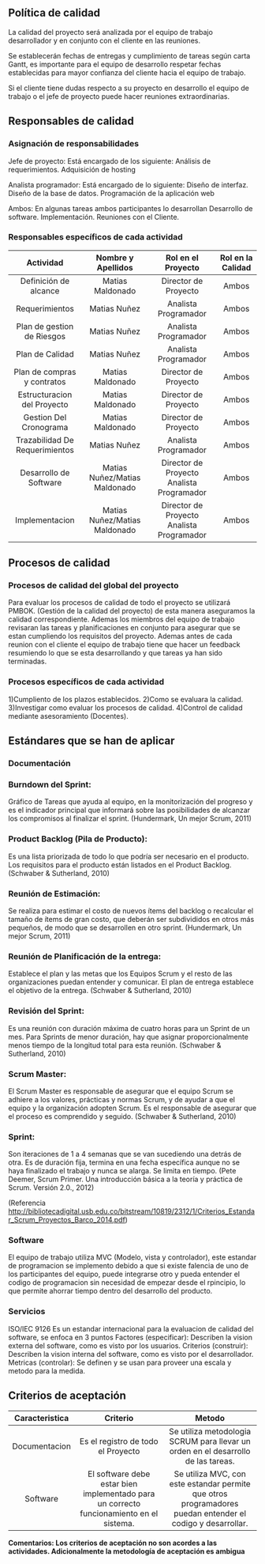 ## Política de calidad La calidad del proyecto será analizada por el equipo de trabajo desarrollador y en conjunto con el cliente en las reuniones.Se establecerán fechas de entregas y cumplimiento de tareas según carta Gantt, es importante para el equipo de desarrollo respetar fechas establecidas para mayor confianza del cliente hacia el equipo de trabajo.Si el cliente tiene dudas respecto a su proyecto en desarrollo el equipo de trabajo o el jefe de proyecto puede hacer reuniones extraordinarias.## Responsables de calidad ### Asignación de responsabilidades Jefe de proyecto: Está encargado de los siguiente: Análisis de requerimientos. Adquisición de hostingAnalista programador: Está encargado de lo siguiente: Diseño de interfaz. Diseño de la base de datos.Programación de la aplicación web Ambos: En algunas tareas ambos participantes lo desarrollan Desarrollo de software.Implementación. Reuniones con el Cliente.### Responsables específicos de cada actividad |            Actividad            |       Nombre y  Apellidos      |             Rol en el Proyecto            | Rol en la Calidad ||:-------------------------------:|:------------------------------:|:-----------------------------------------:|:-----------------:||      Definición de  alcance     |        Matias Maldonado        |            Director de Proyecto           |       Ambos       ||          Requerimientos         |          Matias Nuñez          |            Analista Programador           |       Ambos       ||    Plan de gestion de Riesgos   |          Matias Nuñez          |            Analista Programador           |       Ambos       ||         Plan de Calidad         |          Matias Nuñez          |            Analista Programador           |       Ambos       ||   Plan de compras y contratos   |        Matias Maldonado        |            Director de Proyecto           |       Ambos       ||   Estructuracion del Proyecto   |        Matias Maldonado        |            Director de Proyecto           |       Ambos       ||      Gestion Del Cronograma     |        Matias Maldonado        |            Director de Proyecto           |       Ambos       || Trazabilidad De  Requerimientos |          Matias Nuñez          |            Analista Programador           |       Ambos       ||     Desarrollo de  Software     | Matias Nuñez/Matias Maldonado  | Director de Proyecto Analista Programador |       Ambos       ||          Implementacion         |  Matias Nuñez/Matias Maldonado | Director de Proyecto Analista Programador |       Ambos       |## Procesos de calidad ### Procesos de calidad del global del proyecto Para evaluar los procesos de calidad de todo el proyecto se utilizará PMBOK. (Gestión de la calidad del proyecto) de esta manera aseguramos la calidad correspondiente. Ademas los miembros del equipo de trabajo revisaran las tareas y planificaciones en conjunto para asegurarque se estan cumpliendo los requisitos del proyecto.Ademas antes de cada reunion con el cliente el equipo de trabajo tiene que hacer un feedback resumiendolo que se esta desarrollando y que tareas ya han sido terminadas. ### Procesos específicos de cada actividad 1)Cumpliento de los plazos establecidos.2)Como se evaluara la calidad.3)Investigar como evaluar los procesos de calidad.4)Control de calidad mediante asesoramiento (Docentes).## Estándares que se han de aplicar ### Documentación ### Burndown del Sprint:Gráfico de Tareas que ayuda al equipo, en la monitorización del progreso y es elindicador principal que informará sobre las posibilidades de alcanzar loscompromisos al finalizar el sprint. (Hundermark, Un mejor Scrum, 2011)### Product Backlog (Pila de Producto):Es una lista priorizada de todo lo que podría ser necesario en el producto. Losrequisitos para el producto están listados en el Product Backlog. (Schwaber &Sutherland, 2010)### Reunión de Estimación:Se realiza para estimar el costo de nuevos ítems del backlog o recalcular el tamañode ítems de gran costo, que deberán ser subdivididos en otros más pequeños, demodo que se desarrollen en otro sprint. (Hundermark, Un mejor Scrum, 2011)### Reunión de Planificación de la entrega:Establece el plan y las metas que los Equipos Scrum y el resto de lasorganizaciones puedan entender y comunicar. El plan de entrega establece elobjetivo de la entrega. (Schwaber & Sutherland, 2010)### Revisión del Sprint:Es una reunión con duración máxima de cuatro horas para un Sprint de un mes.Para Sprints de menor duración, hay que asignar proporcionalmente menos tiempode la longitud total para esta reunión. (Schwaber & Sutherland, 2010)### Scrum Master:El Scrum Master es responsable de asegurar que el equipo Scrum se adhiere a losvalores, prácticas y normas Scrum, y de ayudar a que el equipo y la organizaciónadopten Scrum. Es el responsable de asegurar que el proceso es comprendido yseguido. (Schwaber & Sutherland, 2010)### Sprint:Son iteraciones de 1 a 4 semanas que se van sucediendo una detrás de otra. Esde duración fija, termina en una fecha específica aunque no se haya finalizado eltrabajo y nunca se alarga. Se limita en tiempo. (Pete Deemer, Scrum Primer. Unaintroducción básica a la teoría y práctica de Scrum. Versión 2.0., 2012)(Referencia http://bibliotecadigital.usb.edu.co/bitstream/10819/2312/1/Criterios_Estandar_Scrum_Proyectos_Barco_2014.pdf)### Software  El equipo de trabajo utiliza MVC (Modelo, vista y controlador), este estandar de programacion se implemento debidoa que si existe falencia de uno de los participantes del equipo, puede integrarse otro y pueda entender el codigode programacion sin necesidad de empezar desde el rpincipio, lo que permite ahorrar tiempo dentro del desarrollodel producto.### Servicios ISO/IEC 9126 Es un estandar internacional para la evaluacion de calidad del software, se enfoca en 3 puntosFactores (especificar): Describen la vision externa del software, como es visto por los usuarios.Criterios (construir): Describen la vision interna del software, como es visto por el desarrollador.Metricas (controlar): Se definen y se usan para proveer una escala y metodo para la medida.## Criterios de aceptación | Caracteristica |                                         Criterio                                         |                                                   Metodo                                                   ||:--------------:|:----------------------------------------------------------------------------------------:|:----------------------------------------------------------------------------------------------------------:||  Documentacion |                            Es el registro de todo el Proyecto                            |              Se utiliza metodologia SCRUM para llevar un orden en el desarrollo de las tareas.             ||    Software    | El software debe estar bien implementado para un correcto funcionamiento  en el sistema. | Se utiliza MVC, con este estandar permite que otros programadores puedan entender el codigo y desarrollar. |


**Comentarios: Los criterios de aceptación no son acordes a las actividades. Adicionalmente la metodología de aceptación es ambigua** 
